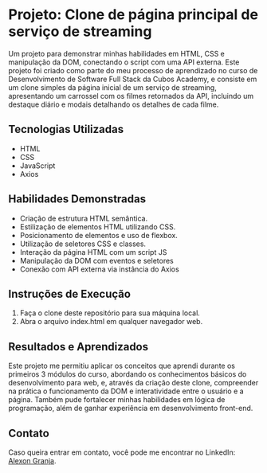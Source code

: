 # Projeto: Clone de página principal de serviço de streaming

Um projeto para demonstrar minhas habilidades em HTML, CSS e manipulação da DOM, conectando o script com uma API externa. Este projeto foi criado como parte do meu processo de aprendizado no curso de Desenvolvimento de Software Full Stack da Cubos Academy, e consiste em um clone simples da página inicial de um serviço de streaming, apresentando um carrossel com os filmes retornados da API, incluindo um destaque diário e modais detalhando os detalhes de cada filme.

## Tecnologias Utilizadas

- HTML
- CSS
- JavaScript
- Axios
  
## Habilidades Demonstradas

- Criação de estrutura HTML semântica.
- Estilização de elementos HTML utilizando CSS.
- Posicionamento de elementos e uso de flexbox.
- Utilização de seletores CSS e classes.
- Interação da página HTML com um script JS
- Manipulação da DOM com eventos e seletores
- Conexão com API externa via instância do Axios

## Instruções de Execução

1. Faça o clone deste repositório para sua máquina local.
2. Abra o arquivo index.html em qualquer navegador web.

## Resultados e Aprendizados

Este projeto me permitiu aplicar os conceitos que aprendi durante os primeiros 3 módulos do curso, abordando os conhecimentos básicos do desenvolvimento para web, e, através da criação deste clone, compreender na prática o funcionamento da DOM e interatividade entre o usuário e a página. Também pude fortalecer minhas habilidades em lógica de programação, além de ganhar experiência em desenvolvimento front-end.

## Contato

Caso queira entrar em contato, você pode me encontrar no LinkedIn: [Alexon Granja](https://www.linkedin.com/in/alexongranja/).